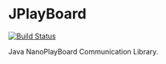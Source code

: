 # JPlayBoard
[![Build Status](https://travis-ci.org/zerasul/JPlayBoard.svg?branch=master)](https://travis-ci.org/zerasul/JPlayBoard)

Java NanoPlayBoard Communication Library.
